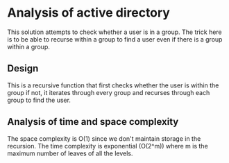 # Analysis of active directory

This solution attempts to check whether a user is in a group. The trick here is to be able to recurse within a group to find a user even if there is a group within a group.

## Design
This is a recursive function that first checks whether the user is within the group if not, it iterates through every group and recurses through each group to find the user.

## Analysis of time and space complexity
The space complexity is O(1) since we don't maintain storage in the recursion. The time complexity is exponential (O(2^m)) where m is the maximum number of leaves of all the levels.

